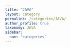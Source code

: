 ```yaml
---
title: "JAVA"
layout: category
permalink: /categories/JAVA/
author_profile: true
taxonomy: JAVA
sidebar:
  nav: "categories"
---
```

